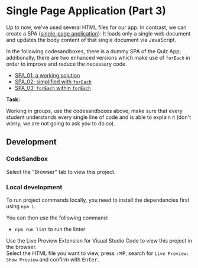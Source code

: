# Single Page Application (Part 3)

Up to now, we've used several HTML files for our app. In contrast, we can create a SPA
([single-page application](https://developer.mozilla.org/en-US/docs/Glossary/SPA)): It loads only a
single web document and updates the body content of that single document via JavaScript.

In the following codesandboxes, there is a dummy SPA of the Quiz App; additionally, there are two
enhanced versions which make use of `forEach` in order to improve and reduce the necessary code.

- [SPA_01: a working solution](https://codesandbox.io/s/github/neuefische/web-exercises/tree/main/sessions/js-array-methods/spa/spa_01?file=/README.md)
- [SPA_02: simplified with `forEach`](https://codesandbox.io/s/github/neuefische/web-exercises/tree/main/sessions/js-array-methods/spa/spa_02?file=/README.md)
- [SPA_03: `forEach` within `forEach`](https://codesandbox.io/s/github/neuefische/web-exercises/tree/main/sessions/js-array-methods/spa/spa_03?file=/README.md)

**Task:**

Working in groups, use the codesandboxes above; make sure that every student understands every
single line of code and is able to explain it (don't worry, we are not going to ask you to do so).

## Development

### CodeSandbox

Select the "Browser" tab to view this project.

### Local development

To run project commands locally, you need to install the dependencies first using `npm i`.

You can then use the following command:

- `npm run lint` to run the linter

Use the Live Preview Extension for Visual Studio Code to view this project in the browser.  
Select the HTML file you want to view, press <kbd>⇧</kbd><kbd>⌘</kbd><kbd>P</kbd>, search for `Live Preview: Show Preview` and confirm with <kbd>Enter</kbd>.
